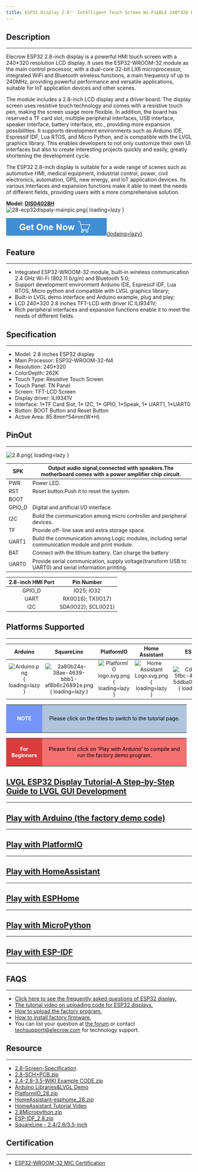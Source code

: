 ```yaml
---
title: ESP32 Display 2.8'' Intelligent Touch Screen Wi-Fi&BLE 240*320 HMI Display
---
```


## Description
-----------

Elecrow ESP32 2.8-inch display is a powerful HMI touch screen with a 240\*320 resolution LCD display. It uses the ESP32-WROOM-32 module as the main control processor, with a dual-core 32-bit LX6 microprocessor, integrated WiFi and Bluetooth wireless functions, a main frequency of up to 240MHz, providing powerful performance and versatile applications, suitable for IoT application devices and other scenes.

The module includes a 2.8-inch LCD display and a driver board. The display screen uses resistive touch technology and comes with a resistive touch pen, making the screen usage more flexible. In addition, the board has reserved a TF card slot, multiple peripheral interfaces, USB interface, speaker interface, battery interface, etc., providing more expansion possibilities. It supports development environments such as Arduino IDE, Espressif IDF, Lua RTOS, and Micro Python, and is compatible with the LVGL graphics library. This enables developers to not only customize their own UI interfaces but also to create interesting projects quickly and easily, greatly shortening the development cycle.

The ESP32 2.8-inch display is suitable for a wide range of scenes such as automotive HMI, medical equipment, industrial control, power, civil electronics, automation, GPS, new energy, and IoT application devices. Its various interfaces and expansion functions make it able to meet the needs of different fields, providing users with a more comprehensive solution.

**Model: [DIS04028H](https://www.elecrow.com/esp32-display-2-8-inch-hmi-display-spi-tft-lcd-touch-screen.html)**   
![28-ecp32dispaly-mainpic.png](https://wiki.elecrow.com/images/thumb/8/8c/28-ecp32dispaly-mainpic.png/400px-28-ecp32dispaly-mainpic.png){ loading=lazy }

[![Alt text](../../assets/images/Get_one_now.png){lodaing=lazy}](https://www.elecrow.com/esp32-display-2-8-inch-hmi-display-spi-tft-lcd-touch-screen.html "Title text")

## Feature
-------

- Integrated ESP32-WROOM-32 module, built-in wireless communication 2.4 GHz Wi-Fi (802.11 b/g/n) and Bluetooth 5.0;
- Support development environment Arduino IDE, Espressif IDF, Lua RTOS, Micro python and compatible with LVGL graphics library;
- Built-in LVGL demo interface and Arduino example, plug and play;
- LCD 240\*320 2.8 inches TFT-LCD with driver IC ILI9341V;
- Rich peripheral interfaces and expansion functions enable it to meet the needs of different fields.

## Specification
-------------

- Model: 2.8 inches ESP32 display
- Main Processor: ESP32-WROOM-32-N4
- Resolution: 240\*320
- ColorDepth: 262K
- Touch Type: Resistive Touch Screen
- Touch Panel: TN Panel
- Screen: TFT-LCD Screen
- Display driver: ILI9341V
- Interface: 1\*TF Card Slot, 1\* I2C, 1\* GPIO, 1\*Speak, 1\* UART1, 1\*UART0
- Button: BOOT Button and Reset Button
- Active Area: 85.8mm\*54mm(W\*H)

## PinOut
------

![2.8.png](https://wiki.elecrow.com/images/thumb/8/88/2.8.png/600px-2.8.png){ loading=lazy }

| SPK | Output audio signal,connected with speakers.The motherboard comes with a power amplifier chip circuit. |
|---|---|
| PWR | Power LED. |
| RST | Reset button.Push it to reset the system. |
| BOOT |  |
| GPIO\_D | Digital and artificial I/O interface. |
| I2C | Build the communication among micro controller and peripheral devices. |
| TF | Provide off-line save and extra storage space. |
| UART1 | Build the communication among Logic modules, including serial communication module and print module. |
| BAT | Connect with the lithium battery. Can charge the battery |
| UART0 | Provide serial communication, supply voltage(transform USB to UART0) and serial information printing. |

| **2.8-inch HMI Port** | **Pin Number** |
|:-:|:-:|
| GPIO\_D | IO25; IO32 |
| UART | RX(IO16); TX(IO17) |
| I2C | SDA(IO22); SCL(IO21) |

## Platforms Supported
-------------------

| **Arduino** | **SquareLine** | **PlatformIO** | **Home Assistant** | **ESPHome** | **MicroPython** | **ESP-IDF** |
|:-:|:-:|:-:|:-:|:-:|:-:|:-:|
| ![Arduino.png](https://wiki.elecrow.com/images/thumb/6/63/Arduino.png/150px-Arduino.png){ loading=lazy } | ![2a80b24a-38ae-4639-bbb1-af8b6c26891e.png](https://wiki.elecrow.com/images/thumb/9/9b/2a80b24a-38ae-4639-bbb1-af8b6c26891e.png/150px-2a80b24a-38ae-4639-bbb1-af8b6c26891e.png){ loading=lazy } | ![PlatformIO logo.svg.png](https://wiki.elecrow.com/images/thumb/8/82/PlatformIO_logo.svg.png/150px-PlatformIO_logo.svg.png){ loading=lazy } | ![Home Assistant Logo.svg.png](https://wiki.elecrow.com/images/thumb/0/08/Home_Assistant_Logo.svg.png/150px-Home_Assistant_Logo.svg.png){ loading=lazy } | ![Cd827929-5fbc-468f-be2a-5ddba0f92996.png](https://wiki.elecrow.com/images/thumb/3/3f/Cd827929-5fbc-468f-be2a-5ddba0f92996.png/150px-Cd827929-5fbc-468f-be2a-5ddba0f92996.png){ loading=lazy } | ![MicroPython new logo.svg.png](https://wiki.elecrow.com/images/thumb/c/c9/MicroPython_new_logo.svg.png/150px-MicroPython_new_logo.svg.png){ loading=lazy } | ![38b1d992-8f73-42bb-a922-318053d9042a.png](https://wiki.elecrow.com/images/thumb/5/5c/38b1d992-8f73-42bb-a922-318053d9042a.png/150px-38b1d992-8f73-42bb-a922-318053d9042a.png){ loading=lazy } |

<table>
    <tbody>
        <tr>
            <td style="text-align: center;height:5em;width:6em;background:#7595F8;color:white"><b>NOTE</b></td>
            <td style="text-align: center;background:#B0C4DE;color:black;width:27em">Please click on the titles to switch to the tutorial page.</td>
        </tr>
    </tbody>
</table>

<table>
    <tbody>
        <tr>
            <td style="text-align: center;height:5em;width:6em;background:#D83E3E;color:white"><b>For Beginners</b></td>
            <td style="text-align: center;background:#F57171;color:black;width:27em">Please first click on 'Play with Arduino' to compile and run the factory demo program.</td>
        </tr>
    </tbody>
</table>

## [LVGL ESP32 Display Tutorial-A Step-by-Step Guide to LVGL GUI Development](../../Tutorials/lvgl-esp32-display-tutorial-a-step-by-step-guide-to-lvgl-gui-development.md#lesson01-introducing-the-esp32-display-series-and-environment-configuration)
--------------------------------------------------

## [Play with Arduino (the factory demo code)](./ESP32-Display-28-inch-HMI-Arduino-Tutorial.md)
--------------------------

## [Play with PlatformIO](./24-28-35-inch-ESP32-Display-PlatformIO-Tutorial.md)
-------------------------

## [Play with HomeAssistant](https://www.elecrow.com/download/product/ESP32_Display/2.8inch/HomeAssistant-esphome_28.zip)
----------------------------------------------------------------------------------------------------------------------

## [Play with ESPHome](./ESP32-Display-28-inch-HMI-HomeAssistant-Tutorial.md)
-------------------------------------------------------------------------------------------------------------------

## [Play with MicroPython](./ESP32_Display_28-inch_HMI_MicroPython_Tutorial.md)
---------------------------------------------------------------------------------------------------------------------

## [Play with ESP-IDF](https://www.elecrow.com/download/product/ESP32_Display/2.8inch/ESP-IDF_2.8.zip)
---------------------------------------------------------------------------------------------------

## FAQS
----

- [Click here to see the frequently asked questions of ESP32 display.](https://forum.elecrow.com/discussion/492/esp-terminal-esp32-hmi-display-faqs)
- [The tutorial video on uploading code for ESP32 displays.](https://www.youtube.com/watch?v=EARkhr3ABEY)
- [How to upload the factory program.](https://forum.elecrow.com/discussion/495/how-to-upload-the-esp32-display-factory-program-by-arduino-ide)
- [How to install factory firmware.](https://forum.elecrow.com/discussion/510/how-to-install-the-factory-demo-firmware-with-flash-download-tool/p1?new=1)
- You can list your question at [the forum](https://forum.elecrow.com/) or contact techsupport@elecrow.com for technology support.

## Resource
--------

- [2.8-Screen-Specification](https://wiki.elecrow.com/images/d/d1/QD28180_Specification.pdf)
- [2.8-SCH+PCB.zip](https://wiki.elecrow.com/images/6/64/DIS04028H-SCH%2BPCB.zip)
- [2.4-2.8-3.5-WIKI Example CODE.zip](https://www.elecrow.com/wiki/images/1/15/2.4-2.8-3.5-WIKI%E4%BB%A3%E7%A0%81.zip)
- [Arduino Libraries&amp;LVGL Demo](https://www.elecrow.com/download/product/ESP32_Display/2.8inch/Arduino_28.zip)
- [PlatformIO\_28.zip](https://www.elecrow.com/download/product/ESP32_Display/2.8inch/PlatformIO_28.zip)
- [HomeAssistant-esphome\_28.zip](https://www.elecrow.com/download/product/ESP32_Display/2.8inch/HomeAssistant-esphome_28.zip)
- [HomeAssistant Tutorial Video](https://www.youtube.com/watch?v=kSZaVD0QaHE)
- [2.8Micropython.zip](https://www.elecrow.com/download/product/ESP32_Display/2.8inch/2.8Micropython.zip)
- [ESP-IDF\_2.8.zip](https://www.elecrow.com/download/product/ESP32_Display/2.8inch/ESP-IDF_2.8.zip)
- [SquareLine - 2.4/2.8/3.5-inch](https://youtu.be/Ls0uLyeAgiw)

## Certification
-----

- [ESP32-WROOM-32 MIC Certification](https://wiki.elecrow.com/images/0/0a/Esp32-wroom-32_mic_certificate.pdf)